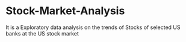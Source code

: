 # Stock-Market-Analysis

It is a Exploratory data analysis on the trends of Stocks of selected US banks at the US stock market
